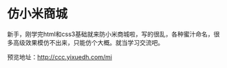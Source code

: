 # 仿小米商城

新手，刚学完html和css3基础就来防小米商城啦，写的很乱，各种蜜汁命名，很多高级效果模仿不出来，只能仿个大概。就当学习交流吧。

预览地址：http://ccc.yixuedh.com/mi